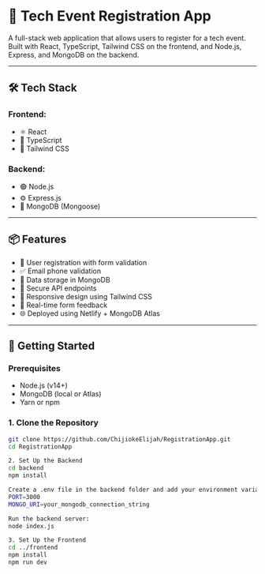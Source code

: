 # 🚀 Tech Event Registration App

A full-stack web application that allows users to register for a tech event. Built with React, TypeScript, Tailwind CSS on the frontend, and Node.js, Express, and MongoDB on the backend.

---

## 🛠️ Tech Stack

### Frontend:
- ⚛️ React
- 🧪 TypeScript
- 🎨 Tailwind CSS

### Backend:
- 🟢 Node.js
- ⚙️ Express.js
- 🍃 MongoDB (Mongoose)

---

## 📦 Features

- 👤 User registration with form validation
- ✅ Email phone validation
- 💾 Data storage in MongoDB
- 🔐 Secure API endpoints
- 📄 Responsive design using Tailwind CSS
- 🔄 Real-time form feedback
- 🌐 Deployed using  Netlify + MongoDB Atlas

---


## 🚀 Getting Started

### Prerequisites

- Node.js (v14+)
- MongoDB (local or Atlas)
- Yarn or npm

### 1. Clone the Repository

```bash
git clone https://github.com/ChijiokeElijah/RegistrationApp.git
cd RegistrationApp

2. Set Up the Backend
cd backend
npm install

Create a .env file in the backend folder and add your environment variables:
PORT=3000
MONGO_URI=your_mongodb_connection_string

Run the backend server:
node index.js

3. Set Up the Frontend
cd ../frontend
npm install
npm run dev


